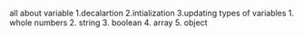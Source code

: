 all about variable 
1.decalartion
2.intialization
3.updating
types of variables 1. whole numbers 2. string 3. boolean 4. array 5. object